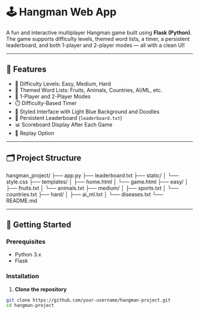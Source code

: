 # 🕹️ Hangman Web App

A fun and interactive multiplayer Hangman game built using **Flask (Python)**. The game supports difficulty levels, themed word lists, a timer, a persistent leaderboard, and both 1-player and 2-player modes — all with a clean UI!

---

## 🌟 Features

- 🎯 Difficulty Levels: Easy, Medium, Hard
- 🧠 Themed Word Lists: Fruits, Animals, Countries, AI/ML, etc.
- 👥 1-Player and 2-Player Modes
- ⏱️ Difficulty-Based Timer
- 🎨 Styled Interface with Light Blue Background and Doodles
- 💾 Persistent Leaderboard (`leaderboard.txt`)
- 📊 Scoreboard Display After Each Game
- 🔄 Replay Option

---

## 🗂️ Project Structure

hangman_project/
├── app.py
├── leaderboard.txt
├── static/
│ └── style.css
├── templates/
│ ├── home.html
│ └── game.html
├── easy/
│ ├── fruits.txt
│ └── animals.txt
├── medium/
│ ├── sports.txt
│ └── countries.txt
├── hard/
│ ├── ai_ml.txt
│ └── diseases.txt
└── README.md



---

## 🚀 Getting Started

### Prerequisites

- Python 3.x
- Flask

### Installation

1. **Clone the repository**

```bash
git clone https://github.com/your-username/hangman-project.git
cd hangman-project
